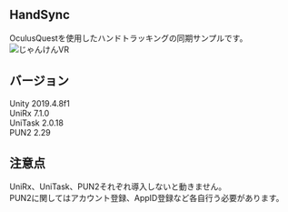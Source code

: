 ## HandSync

OculusQuestを使用したハンドトラッキングの同期サンプルです。 
![じゃんけんVR](https://user-images.githubusercontent.com/41860455/111462818-36bf8d00-8762-11eb-8079-8ffa008c2dea.gif)


## バージョン
Unity 2019.4.8f1  
UniRx 7.1.0  
UniTask 2.0.18  
PUN2 2.29  

## 注意点
UniRx、UniTask、PUN2それぞれ導入しないと動きません。  
PUN2に関してはアカウント登録、AppID登録など各自行う必要があります。
